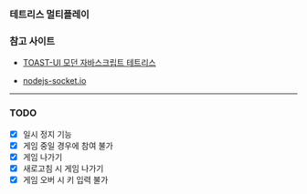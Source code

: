 ### 테트리스 멀티플레이

### 참고 사이트

- [TOAST-UI 모던 자바스크립트 테트리스](https://ui.toast.com/weekly-pick/ko_20191216)

- [nodejs-socket.io](https://poiemaweb.com/nodejs-socketio)

---

### TODO

- [X] 일시 정지 기능
- [X] 게임 중일 경우에 참여 불가
- [X] 게임 나가기
- [X] 새로고침 시 게임 나가기
- [X] 게임 오버 시 키 입력 불가
